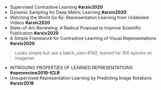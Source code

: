 * Supervised Contrastive Learning **#arxiv2020**
* Dynamic Sampling for Deep Metric Learning **#arxiv2020**
* Watching the World Go By: Representation Learning from Unlabeled Videos **#arxiv2020**
* State-of-Art-Reviewing: A Radical Proposal to Improve Scientific Publication **#arxiv2020**
* A Simple Framework for Contrastive Learning of Visual Representations **#arxiv2020**

> Looks simple but use a batch_size=8192, trained for 100 epochs on imagenet.

* INTRIGUING PROPERTIES OF LEARNED REPRESENTATIONS **#openreview2019-ICLR**
* Unsupervised Representation Learning by Predicting Image Rotations **#arxiv2018**